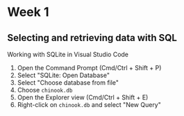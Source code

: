 # Week 1
## Selecting and retrieving data with SQL

Working with SQLite in Visual Studio Code
1. Open the Command Prompt (Cmd/Ctrl + Shift + P)
2. Select "SQLite: Open Database"
3. Select "Choose database from file"
4. Choose `chinook.db`
5. Open the Explorer view (Cmd/Ctrl + Shift + E)
6. Right-click on `chinook.db` and select "New Query"
